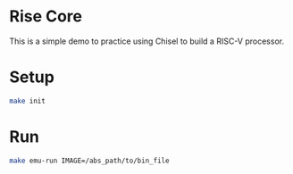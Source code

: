 # Rise Core

This is a simple demo to practice using Chisel to build a RISC-V processor.

# Setup
```bash
make init
```

# Run
```bash
make emu-run IMAGE=/abs_path/to/bin_file
```